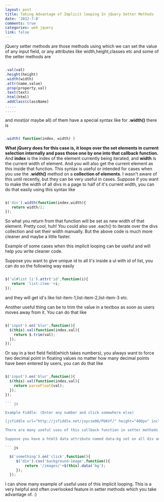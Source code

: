 ```yaml
---
layout: post
title: Taking Advantage of Implicit looping In jQuery Setter Methods
date: '2012-7-8'
comments: true
categories: web jquery
link: false
---
```

jQuery setter methods are those methods using which we can set the value of any input field, or any attributes like width,height,classes etc and some of the setter methods are 
``` js

.val(val)
.height(height)
.width(width)
.attr(name,value)
.prop(property,val)
.text(text)
.html(html)
.addClass(className)
.....
.....

```

and most(or maybe all) of them have a special syntax like for <strong>.width()</strong> there is

``` js

.width( function(index, width) )

```

<strong>What jQuery does for this case is, it loops over the set elements in current selection internally and pass those one by one into that callback function.</strong> And <strong>index</strong> is the index of the element currently being iterated, and <strong>width</strong> is the current width of element. And you will also get the current element as this inside that function. 
This syntax is useful or intended for cases when you use the <strong>.width()</strong> method on a <strong>collection of elements</strong>. I wasn't aware of this until recently, but they can be very useful in cases. Suppose if you want to make the width of all divs in a page to half of it's current width, you can do that easily using this syntax like

``` js

$('div').width(function(index,width){
   return width/2;
});

```

So what you return from that function will be set as new width of that element. 
Pretty cool, huh! You could also use .each() to iterate over the divs collection and set their width manually. But the above code is much more cleaner and maybe a little faster.

Example of some cases when this implicit looping can be useful and will help you write cleaner code.

Suppose you want to give unique id to all li's inside a ul with id of list, you can do so the following way easily
``` js

$('ul#list li').attr('id',function(i){
   return 'list-item-'+i;
});

```

and they will get id's like list-item-1,list-item-2,list-item-3 etc.

Another useful thing can be to trim the value in a textbox as soon as users moves away from it. You can do that like

``` js

$('input').on('blur',function(){
  $(this).val(function(index,val){
    return $.trim(val);
  });
});

```

Or say in a text field field(which takes numbers), you always want to force two decimal point in floating values no matter how many decimal points have been entered by users, you can do that like 

``` js

$('input').on('blur',function(){
  $(this).val(function(index,val){
    return parseFloat(val);
  });
});

``` js

Example Fiddle: (Enter any number and click somewhere else)

[jsfiddle url="http://jsfiddle.net/joycse06/PbKVf/" height="400px" include="result,html,js,css"]

There are many useful uses of this callback function in setter methods.

Suppose you have a html5 data attribute named data-bg set on all div and onclick of some button or link or on some user action you want to set that as background image of those divs. You can do do so using

``` js

  $('something').on('click',function(){
     $('div').css('background-image',function(){
         return '/images/'+$(this).data('bg');
     });
  });

```

I can show many example of useful uses of this implicit looping. This is a very helpful and often overlooked feature in setter methods which you take advantage of. :)  

